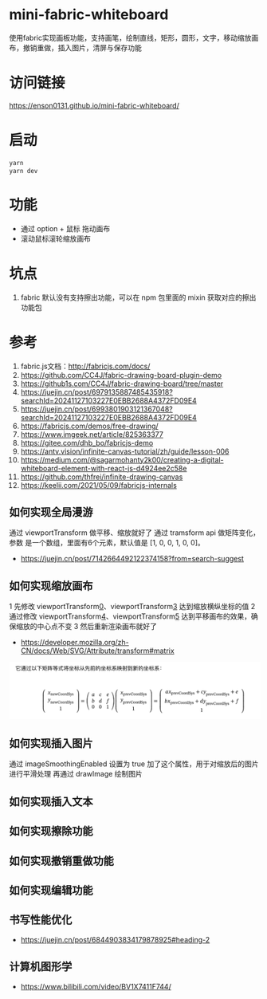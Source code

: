 # mini-fabric-whiteboard

使用fabric实现画板功能，支持画笔，绘制直线，矩形，圆形，文字，移动缩放画布，撤销重做，插入图片，清屏与保存功能

# 访问链接

https://enson0131.github.io/mini-fabric-whiteboard/

# 启动

```shell
yarn
yarn dev
```

# 功能
- 通过 option + 鼠标 拖动画布
- 滚动鼠标滚轮缩放画布

# 坑点
1. fabric 默认没有支持擦出功能，可以在 npm 包里面的 mixin 获取对应的擦出功能包


# 参考
1. fabric.js文档：http://fabricjs.com/docs/
2. https://github.com/CC4J/fabric-drawing-board-plugin-demo
3. https://github1s.com/CC4J/fabric-drawing-board/tree/master
4. https://juejin.cn/post/6979135887485435918?searchId=20241127103227E0EBB2688A4372FD09E4
5. https://juejin.cn/post/6993801903121367048?searchId=20241127103227E0EBB2688A4372FD09E4
6. https://fabricjs.com/demos/free-drawing/
7. https://www.imgeek.net/article/825363377
8. https://gitee.com/dhb_bo/fabricjs-demo
9. https://antv.vision/infinite-canvas-tutorial/zh/guide/lesson-006
10. https://medium.com/@sagarmohanty2k00/creating-a-digital-whiteboard-element-with-react-js-d4924ee2c58e
11. https://github.com/thfrei/infinite-drawing-canvas
12. https://keelii.com/2021/05/09/fabricjs-internals

## 如何实现全局漫游

通过 viewportTransform 做平移、缩放就好了
通过 tramsform api 做矩阵变化，参数 是一个数组，里面有6个元素，默认值是 [1, 0, 0, 1, 0, 0]。

[0]: 水平缩放（x轴方向）
[1]: 水平倾斜（x轴方向）
[2]: 垂直倾斜（y轴方向）
[3]: 垂直缩放（y轴方向）
[4]: 水平移动（x轴方向）
[5]: 垂直移动（y轴方向

- https://juejin.cn/post/7142664492122374158?from=search-suggest

## 如何实现缩放画布

1 先修改 viewportTransform[0]、viewportTransform[3] 达到缩放横纵坐标的值
2 通过修改 viewportTransform[4]、viewportTransform[5] 达到平移画布的效果，确保缩放的中心点不变
3 然后重新渲染画布就好了

- https://developer.mozilla.org/zh-CN/docs/Web/SVG/Attribute/transform#matrix

![alt text](image.png)

## 如何实现插入图片
通过 imageSmoothingEnabled 设置为 true 加了这个属性，用于对缩放后的图片进行平滑处理
再通过 drawImage 绘制图片

## 如何实现插入文本

## 如何实现擦除功能

## 如何实现撤销重做功能

## 如何实现编辑功能

## 书写性能优化

- https://juejin.cn/post/6844903834179878925#heading-2



## 计算机图形学
- https://www.bilibili.com/video/BV1X7411F744/